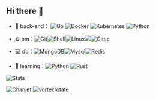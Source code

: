 ## Hi there 👋
- 🔭 back-end： ![Go](https://img.shields.io/badge/go-%2300ADD8.svg?style=Social&logo=go&logoColor=white) ![Docker](https://img.shields.io/badge/docker-%230db7ed.svg?style=Social&logo=docker&logoColor=white) ![Kubernetes](https://img.shields.io/badge/kubernetes-%23326ce5.svg?style=Social&logo=kubernetes&logoColor=white) ![Python](https://img.shields.io/badge/python-3670A0?style=Social&logo=python&logoColor=ffdd54)

- ⚙️ om：![Git](https://img.shields.io/badge/-Git-yellow?style=flat-circle&logo=git)![Shell](https://img.shields.io/badge/-Shell-red?style=flat-circle&logo=shell)![Linux](https://img.shields.io/badge/-Linux-gray?style=flat-circle&logo=Linux)![](https://img.shields.io/badge/-GitHub-black?style=flat-circle&logo=GitHub)![Gitee](https://img.shields.io/badge/-Gitee-red?style=flat-circle&logo=Gitee)

- 💻 db：![MongoDB](https://img.shields.io/badge/-MongoDB-blue?style=flat-circle&logo=MongoDB)![Mysql](https://img.shields.io/badge/-Mysql-white?style=flat-circle&logo=mysql)![Redis](https://img.shields.io/badge/-Redis-green?style=flat-circle&logo=Redis)

- 🌱 learning：![Python](https://img.shields.io/badge/-Python-yellow?style=flat-circle&logo=Python) ![Rust](https://img.shields.io/badge/rust-%23000000.svg?style=Social&logo=rust&logoColor=white)

![Stats](https://github-readme-stats.vercel.app/api?username=TimeWtr&show_icons=true&theme=shadow_blue)

<!--
**TimeWtr/TimeWtr** is a ✨ _special_ ✨ repository because its `README.md` (this file) appears on your GitHub profile.

Here are some ideas to get you started:

- 🔭 I’m currently working on ...
- 🌱 I’m currently learning ...
- 👯 I’m looking to collaborate on ...
- 🤔 I’m looking for help with ...
- 💬 Ask me about ...
- 📫 How to reach me: ...
- 😄 Pronouns: ...
- ⚡ Fun fact: ...
-->

[![Chanjet](https://github-readme-stats.vercel.app/api/pin?username=TimeWtr&repo=Chanjet)](https://github.com/TimeWtr/Chanjet) [![vortexrotate](https://github-readme-stats.vercel.app/api/pin?username=TimeWtr&repo=vortexrotate)](https://github.com/TimeWtr/vortexrotate)



